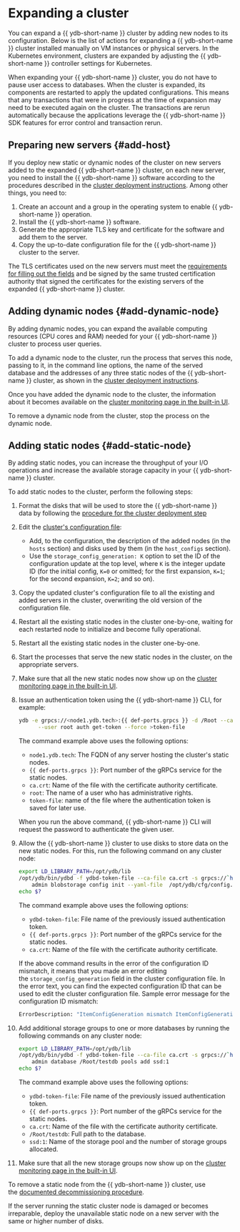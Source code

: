 # Expanding a cluster

You can expand a {{ ydb-short-name }} cluster by adding new nodes to its configuration. Below is the list of actions for expanding a {{ ydb-short-name }} cluster installed manually on VM instances or physical servers. In the Kubernetes environment, clusters are expanded by adjusting the {{ ydb-short-name }} controller settings for Kubernetes.

When expanding your {{ ydb-short-name }} cluster, you do not have to pause user access to databases. When the cluster is expanded, its components are restarted to apply the updated configurations. This means that any transactions that were in progress at the time of expansion may need to be executed again on the cluster. The transactions are rerun automatically because the applications leverage the {{ ydb-short-name }} SDK features for error control and transaction rerun.

## Preparing new servers {#add-host}

If you deploy new static or dynamic nodes of the cluster on new servers added to the expanded {{ ydb-short-name }} cluster, on each new server, you need to install the {{ ydb-short-name }} software according to the procedures described in the [cluster deployment instructions](../../devops/manual/initial-deployment.md). Among other things, you need to:

1. Create an account and a group in the operating system to enable {{ ydb-short-name }} operation.
1. Install the {{ ydb-short-name }} software.
1. Generate the appropriate TLS key and certificate for the software and add them to the server.
1. Copy the up-to-date configuration file for the {{ ydb-short-name }} cluster to the server.

The TLS certificates used on the new servers must meet the [requirements for filling out the fields](../../devops/manual/initial-deployment.md#tls-certificates) and be signed by the same trusted certification authority that signed the certificates for the existing servers of the expanded {{ ydb-short-name }} cluster.

## Adding dynamic nodes {#add-dynamic-node}

By adding dynamic nodes, you can expand the available computing resources (CPU cores and RAM) needed for your {{ ydb-short-name }} cluster to process user queries.

To add a dynamic node to the cluster, run the process that serves this node, passing to it, in the command line options, the name of the served database and the addresses of any three static nodes of the {{ ydb-short-name }} cluster, as shown in the [cluster deployment instructions](../../devops/manual/initial-deployment.md#start-dynnode).

Once you have added the dynamic node to the cluster, the information about it becomes available on the [cluster monitoring page in the built-in UI](../../reference/embedded-ui/ydb-monitoring.md).

To remove a dynamic node from the cluster, stop the process on the dynamic node.

## Adding static nodes {#add-static-node}

By adding static nodes, you can increase the throughput of your I/O operations and increase the available storage capacity in your {{ ydb-short-name }} cluster.

To add static nodes to the cluster, perform the following steps:

1. Format the disks that will be used to store the {{ ydb-short-name }} data by following the [procedure for the cluster deployment step](../../devops/manual/initial-deployment.md#prepare-disks)

2. Edit the [cluster's configuration file](../../devops/manual/initial-deployment.md#config):

    * Add, to the configuration, the description of the added nodes (in the `hosts` section) and disks used by them (in the `host_configs` section).
    * Use the `storage_config_generation: K` option to set the ID of the configuration update at the top level, where `K` is the integer update ID (for the initial config, `K=0` or omitted; for the first expansion, `K=1`; for the second expansion, `K=2`; and so on).

3. Copy the updated cluster's configuration file to all the existing and added servers in the cluster, overwriting the old version of the configuration file.

4. Restart all the existing static nodes in the cluster one-by-one, waiting for each restarted node to initialize and become fully operational.

5. Restart all the existing static nodes in the cluster one-by-one.

6. Start the processes that serve the new static nodes in the cluster, on the appropriate servers.

7. Make sure that all the new static nodes now show up on the [cluster monitoring page in the built-in UI](../../reference/embedded-ui/ydb-monitoring.md).

8. Issue an authentication token using the {{ ydb-short-name }} CLI, for example:

    ```bash
    ydb -e grpcs://<node1.ydb.tech>:{{ def-ports.grpcs }} -d /Root --ca-file ca.crt \
          --user root auth get-token --force >token-file
    ```

    The command example above uses the following options:

    * `node1.ydb.tech`: The FQDN of any server hosting the cluster's static nodes.
    * `{{ def-ports.grpcs }}`: Port number of the gRPCs service for the static nodes.
    * `ca.crt`: Name of the file with the certificate authority certificate.
    * `root`: The name of a user who has administrative rights.
    * `token-file`: name of the file where the authentication token is saved for later use.

    When you run the above command, {{ ydb-short-name }} CLI will request the password to authenticate the given user.

9. Allow the {{ ydb-short-name }} cluster to use disks to store data on the new static nodes. For this, run the following command on any cluster node:

    ```bash
    export LD_LIBRARY_PATH=/opt/ydb/lib
    /opt/ydb/bin/ydbd -f ydbd-token-file --ca-file ca.crt -s grpcs://`hostname -f`:{{ def-ports.grpcs }} \
        admin blobstorage config init --yaml-file  /opt/ydb/cfg/config.yaml
    echo $?
    ```

    The command example above uses the following options:

    * `ydbd-token-file`: File name of the previously issued authentication token.
    * `{{ def-ports.grpcs }}`: Port number of the gRPCs service for the static nodes.
    * `ca.crt`: Name of the file with the certificate authority certificate.

    If the above command results in the error of the configuration ID mismatch, it means that you made an error editing the `storage_config_generation` field in the cluster configuration file. In the error text, you can find the expected configuration ID that can be used to edit the cluster configuration file. Sample error message for the configuration ID mismatch:

    ```protobuf
    ErrorDescription: "ItemConfigGeneration mismatch ItemConfigGenerationProvided# 0 ItemConfigGenerationExpected# 1"
    ```

10. Add additional storage groups to one or more databases by running the following commands on any cluster node:

    ```bash
    export LD_LIBRARY_PATH=/opt/ydb/lib
    /opt/ydb/bin/ydbd -f ydbd-token-file --ca-file ca.crt -s grpcs://`hostname -f`:{{ def-ports.grpcs }} \
        admin database /Root/testdb pools add ssd:1
    echo $?
    ```

    The command example above uses the following options:

    * `ydbd-token-file`: File name of the previously issued authentication token.
    * `{{ def-ports.grpcs }}`: Port number of the gRPCs service for the static nodes.
    * `ca.crt`: Name of the file with the certificate authority certificate.
    * `/Root/testdb`: Full path to the database.
    * `ssd:1`: Name of the storage pool and the number of storage groups allocated.

11. Make sure that all the new storage groups now show up on the [cluster monitoring page in the built-in UI](../../reference/embedded-ui/ydb-monitoring.md).

To remove a static node from the {{ ydb-short-name }} cluster, use the [documented decommissioning procedure](../../devops/manual/decommissioning.md).

If the server running the static cluster node is damaged or becomes irreparable, deploy the unavailable static node on a new server with the same or higher number of disks.
